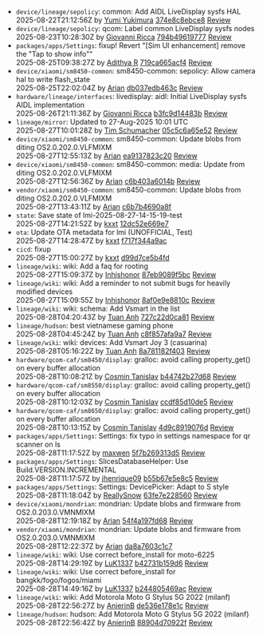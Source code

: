 - `device/lineage/sepolicy`: common: Add AIDL LiveDisplay sysfs HAL<br>
  2025-08-22T21:12:56Z by [Yumi Yukimura](mailto:me.cafebabe@gmail.com) [374e8c8ebce8](https://github.com/LineageOS/android_device_lineage_sepolicy/commit/374e8c8ebce8)  [Review](https://review.lineageos.org/q/I656e1c9b71ef2e12aa97bd6aba25b86ea3567716)
- `device/lineage/sepolicy`: qcom: Label common LiveDisplay sysfs nodes<br>
  2025-08-23T10:28:30Z by [Giovanni Ricca](mailto:giovanniricca@proton.me) [794b49619777](https://github.com/LineageOS/android_device_lineage_sepolicy/commit/794b49619777)  [Review](https://review.lineageos.org/q/Ie38b50e0ea80527037c3faa6b77bddbcf425250d)
- `packages/apps/Settings`: fixup! Revert &quot;\[Sim UI enhancement\] remove the &quot;Tap to show info&quot;&quot;<br>
  2025-08-25T09:38:27Z by [Adithya R](mailto:gh0strider.2k18.reborn@gmail.com) [719ca665acf4](https://github.com/LineageOS/android_packages_apps_Settings/commit/719ca665acf4)  [Review](https://review.lineageos.org/q/I0da9d91b8e49d8ee211d2bd592cc02c26a22132f)
- `device/xiaomi/sm8450-common`: sm8450-common: sepolicy: Allow camera hal to write flash_state<br>
  2025-08-25T22:02:04Z by [Arian](mailto:arian.kulmer@web.de) [db037edb463c](https://github.com/LineageOS/android_device_xiaomi_sm8450-common/commit/db037edb463c)  [Review](https://review.lineageos.org/q/I4261782870e27c60708d825b291b038a9404d737)
- `hardware/lineage/interfaces`: livedisplay: aidl: Initial LiveDisplay sysfs AIDL implementation<br>
  2025-08-26T21:11:36Z by [Giovanni Ricca](mailto:giovanniricca@proton.me) [b3fc9d14483b](https://github.com/LineageOS/android_hardware_lineage_interfaces/commit/b3fc9d14483b)  [Review](https://review.lineageos.org/q/I092ca101c0bb06f05d7c5725218c48085cfdb7f0)
- `lineage/mirror`: Updated to 27-Aug-2025 10:01 UTC<br>
  2025-08-27T10:01:28Z by [Tim Schumacher](mailto:timschumi@gmx.de) [05c5c6a65e52](https://github.com/LineageOS/mirror/commit/05c5c6a65e52)  [Review](https://review.lineageos.org/q/I472f42c51122ca8868316b90b24adbb7b6bf4be8)
- `device/xiaomi/sm8450-common`: sm8450-common: Update blobs from diting OS2.0.202.0.VLFMIXM<br>
  2025-08-27T12:55:13Z by [Arian](mailto:arian.kulmer@web.de) [ea9137823c20](https://github.com/LineageOS/android_device_xiaomi_sm8450-common/commit/ea9137823c20)  [Review](https://review.lineageos.org/q/I72ce814f9fa0af49c16e802a5d86a4a162cc65cc)
- `device/xiaomi/sm8450-common`: sm8450-common: media: Update from diting OS2.0.202.0.VLFMIXM<br>
  2025-08-27T12:56:36Z by [Arian](mailto:arian.kulmer@web.de) [c6b403a6014b](https://github.com/LineageOS/android_device_xiaomi_sm8450-common/commit/c6b403a6014b)  [Review](https://review.lineageos.org/q/I0abf64bcf4b6a728e0e3e47534755da6cd0e8b84)
- `vendor/xiaomi/sm8450-common`: sm8450-common: Update blobs from diting OS2.0.202.0.VLFMIXM<br>
  2025-08-27T13:43:11Z by [Arian](mailto:arian.kulmer@web.de) [c6b7b4690a8f](https://github.com/TheMuppets/proprietary_vendor_xiaomi_sm8450-common/commit/c6b7b4690a8f) 
- `state`: Save state of lmi-2025-08-27-14-15-19-test<br>
  2025-08-27T14:21:52Z by [kxxt](mailto:rsworktech@outlook.com) [12dc52e669e7](https://github.com/android-kxxt/state/commit/12dc52e669e7) 
- `ota`: Update OTA metadata for lmi (UNOFFICIAL, Test)<br>
  2025-08-27T14:28:47Z by [kxxt](mailto:rsworktech@outlook.com) [f717f344a9ac](https://github.com/android-kxxt/ota/commit/f717f344a9ac) 
- `cicd`: fixup<br>
  2025-08-27T15:00:27Z by [kxxt](mailto:rsworktech@outlook.com) [d99d7ce5b4fd](https://github.com/android-kxxt/cicd/commit/d99d7ce5b4fd) 
- `lineage/wiki`: wiki: Add a faq for rooting<br>
  2025-08-27T15:09:37Z by [Inhishonor](mailto:inhishonor@protonmail.com) [87eb9089f5bc](https://github.com/LineageOS/lineage_wiki/commit/87eb9089f5bc)  [Review](https://review.lineageos.org/q/Ibf5dee7299d3b5e3cb74512ef8aac22e2eedacb8)
- `lineage/wiki`: wiki: Add a reminder to not submit bugs for heavily modified devices<br>
  2025-08-27T15:09:55Z by [Inhishonor](mailto:inhishonor@protonmail.com) [8af0e9e8810c](https://github.com/LineageOS/lineage_wiki/commit/8af0e9e8810c)  [Review](https://review.lineageos.org/q/I3b186939045c4834ace1f3e3c03196a23abf06fc)
- `lineage/wiki`: wiki: schema: Add Vsmart in the list<br>
  2025-08-28T04:20:43Z by [Tuan Anh](mailto:tuan73176@gmail.com) [727c22d0ca81](https://github.com/LineageOS/lineage_wiki/commit/727c22d0ca81)  [Review](https://review.lineageos.org/q/Ibda4ae98da221310773691823178ceff6deb7903)
- `lineage/hudson`: best vietnamese gaming phone<br>
  2025-08-28T04:45:24Z by [Tuan Anh](mailto:tuan73176@gmail.com) [c8f857afa9a7](https://github.com/LineageOS/hudson/commit/c8f857afa9a7)  [Review](https://review.lineageos.org/q/Ic303418a3d3ab1df36bf453556475651e72f44a4)
- `lineage/wiki`: wiki: devices: Add Vsmart Joy 3 (casuarina)<br>
  2025-08-28T05:16:22Z by [Tuan Anh](mailto:tuan73176@gmail.com) [8a781182f403](https://github.com/LineageOS/lineage_wiki/commit/8a781182f403)  [Review](https://review.lineageos.org/q/I3a651b2064a4f2175ad64f63781670c11dc38b85)
- `hardware/qcom-caf/sm8450/display`: gralloc: avoid calling property_get() on every buffer allocation<br>
  2025-08-28T10:08:21Z by [Cosmin Tanislav](mailto:demonsingur@gmail.com) [b44742b27d68](https://github.com/LineageOS/android_hardware_qcom_display/commit/b44742b27d68)  [Review](https://review.lineageos.org/q/I1adbe0d21148236fd3f2305035813c1f9fc3232d)
- `hardware/qcom-caf/sm8550/display`: gralloc: avoid calling property_get() on every buffer allocation<br>
  2025-08-28T10:12:03Z by [Cosmin Tanislav](mailto:demonsingur@gmail.com) [ccdf85d10de5](https://github.com/LineageOS/android_hardware_qcom_display/commit/ccdf85d10de5)  [Review](https://review.lineageos.org/q/I1adbe0d21148236fd3f2305035813c1f9fc3232d)
- `hardware/qcom-caf/sm8650/display`: gralloc: avoid calling property_get() on every buffer allocation<br>
  2025-08-28T10:13:15Z by [Cosmin Tanislav](mailto:demonsingur@gmail.com) [4d9c8919076d](https://github.com/LineageOS/android_hardware_qcom_display/commit/4d9c8919076d)  [Review](https://review.lineageos.org/q/I1adbe0d21148236fd3f2305035813c1f9fc3232d)
- `packages/apps/Settings`: Settings: fix typo in settings namespace for qr scanner on ls<br>
  2025-08-28T11:17:52Z by [maxwen](mailto:max.weninger@gmail.com) [5f7b269313d5](https://github.com/LineageOS/android_packages_apps_Settings/commit/5f7b269313d5)  [Review](https://review.lineageos.org/q/I2ec4d93a25f9aed3e9db2151c72fb21918905cdc)
- `packages/apps/Settings`: SlicesDatabaseHelper: Use Build.VERSION.INCREMENTAL<br>
  2025-08-28T11:17:57Z by [jhenrique09](mailto:jhsv09@gmail.com) [b55b67e5e8c5](https://github.com/LineageOS/android_packages_apps_Settings/commit/b55b67e5e8c5)  [Review](https://review.lineageos.org/q/Ibf41df806c7f7c5b1671377a713817d3aed076bf)
- `packages/apps/Settings`: Settings: DevicePicker: Adapt to S style<br>
  2025-08-28T11:18:04Z by [ReallySnow](mailto:reallysnow233@gmail.com) [63fe7e228560](https://github.com/LineageOS/android_packages_apps_Settings/commit/63fe7e228560)  [Review](https://review.lineageos.org/q/Idd83ad50070c0541136afe02502752e75d6b162d)
- `device/xiaomi/mondrian`: mondrian: Update blobs and firmware from OS2.0.203.0.VMNMIXM<br>
  2025-08-28T12:19:18Z by [Arian](mailto:arian.kulmer@web.de) [54f4a197fd68](https://github.com/LineageOS/android_device_xiaomi_mondrian/commit/54f4a197fd68)  [Review](https://review.lineageos.org/q/I9b864e916fa43b906ef9aabd92c2b6c99c6a7179)
- `vendor/xiaomi/mondrian`: mondrian: Update blobs and firmware from OS2.0.203.0.VMNMIXM<br>
  2025-08-28T12:22:37Z by [Arian](mailto:arian.kulmer@web.de) [da8a7603c1c7](https://github.com/TheMuppets/proprietary_vendor_xiaomi_mondrian/commit/da8a7603c1c7) 
- `lineage/wiki`: wiki: Use correct before_install for moto-6225<br>
  2025-08-28T14:29:19Z by [LuK1337](mailto:priv.luk@gmail.com) [b42731b159d6](https://github.com/LineageOS/lineage_wiki/commit/b42731b159d6)  [Review](https://review.lineageos.org/q/I7f838d9f6e3960ed8220434c0f7394cb4c047375)
- `lineage/wiki`: wiki: Use correct before_install for bangkk/fogo/fogos/miami<br>
  2025-08-28T14:49:16Z by [LuK1337](mailto:priv.luk@gmail.com) [b244805469ac](https://github.com/LineageOS/lineage_wiki/commit/b244805469ac)  [Review](https://review.lineageos.org/q/I301d80bff47acbfb19308dd46f7ef4e3f3246156)
- `lineage/wiki`: wiki: Add Motorola Moto G Stylus 5G 2022 (milanf)<br>
  2025-08-28T22:56:27Z by [AnierinB](mailto:anierin@evolution-x.org) [de536e178e1c](https://github.com/LineageOS/lineage_wiki/commit/de536e178e1c)  [Review](https://review.lineageos.org/q/I1fcadee60ea4126db958bda909887da36f27eb0a)
- `lineage/hudson`: hudson: Add Motorola Moto G Stylus 5G 2022 (milanf)<br>
  2025-08-28T22:56:42Z by [AnierinB](mailto:anierin@evolution-x.org) [88904d70922f](https://github.com/LineageOS/hudson/commit/88904d70922f)  [Review](https://review.lineageos.org/q/I06387c90baf28859b3cc1f9676210787b8746e40)
